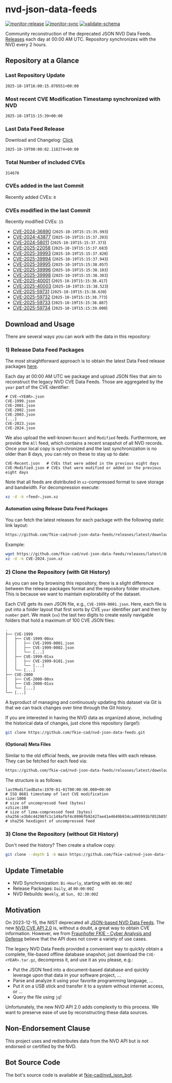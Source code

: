 # nvd-json-data-feeds

[![monitor-release](https://github.com/fkie-cad/nvd-json-data-feeds/actions/workflows/monitor_release.yml/badge.svg)](https://github.com/fkie-cad/nvd-json-data-feeds/actions/workflows/monitor_release.yml)
[![monitor-sync](https://github.com/fkie-cad/nvd-json-data-feeds/actions/workflows/monitor_sync.yml/badge.svg)](https://github.com/fkie-cad/nvd-json-data-feeds/actions/workflows/monitor_sync.yml)
[![validate-schema](https://github.com/fkie-cad/nvd-json-data-feeds/actions/workflows/validate_schema.yml/badge.svg)](https://github.com/fkie-cad/nvd-json-data-feeds/actions/workflows/validate_schema.yml)

Community reconstruction of the deprecated JSON NVD Data Feeds.
[Releases](https://github.com/fkie-cad/nvd-json-data-feeds/releases/latest) each day at 00:00 AM UTC.
Repository synchronizes with the NVD every 2 hours.

## Repository at a Glance

### Last Repository Update

```plain
2025-10-19T16:00:15.070551+00:00
```

### Most recent CVE Modification Timestamp synchronized with NVD

```plain
2025-10-19T15:15:39+00:00
```

### Last Data Feed Release

Download and Changelog: [Click](https://github.com/fkie-cad/nvd-json-data-feeds/releases/latest)

```plain
2025-10-19T00:00:02.118274+00:00
```

### Total Number of included CVEs

```plain
314678
```

### CVEs added in the last Commit

Recently added CVEs: `0`



### CVEs modified in the last Commit

Recently modified CVEs: `15`

- [CVE-2024-36890](CVE-2024/CVE-2024-368xx/CVE-2024-36890.json) (`2025-10-19T15:15:35.993`)
- [CVE-2024-43877](CVE-2024/CVE-2024-438xx/CVE-2024-43877.json) (`2025-10-19T15:15:37.203`)
- [CVE-2024-58011](CVE-2024/CVE-2024-580xx/CVE-2024-58011.json) (`2025-10-19T15:15:37.373`)
- [CVE-2025-22058](CVE-2025/CVE-2025-220xx/CVE-2025-22058.json) (`2025-10-19T15:15:37.683`)
- [CVE-2025-39993](CVE-2025/CVE-2025-399xx/CVE-2025-39993.json) (`2025-10-19T15:15:37.820`)
- [CVE-2025-39994](CVE-2025/CVE-2025-399xx/CVE-2025-39994.json) (`2025-10-19T15:15:37.943`)
- [CVE-2025-39995](CVE-2025/CVE-2025-399xx/CVE-2025-39995.json) (`2025-10-19T15:15:38.057`)
- [CVE-2025-39996](CVE-2025/CVE-2025-399xx/CVE-2025-39996.json) (`2025-10-19T15:15:38.183`)
- [CVE-2025-39998](CVE-2025/CVE-2025-399xx/CVE-2025-39998.json) (`2025-10-19T15:15:38.303`)
- [CVE-2025-40001](CVE-2025/CVE-2025-400xx/CVE-2025-40001.json) (`2025-10-19T15:15:38.417`)
- [CVE-2025-40003](CVE-2025/CVE-2025-400xx/CVE-2025-40003.json) (`2025-10-19T15:15:38.523`)
- [CVE-2025-59731](CVE-2025/CVE-2025-597xx/CVE-2025-59731.json) (`2025-10-19T15:15:38.630`)
- [CVE-2025-59732](CVE-2025/CVE-2025-597xx/CVE-2025-59732.json) (`2025-10-19T15:15:38.773`)
- [CVE-2025-59733](CVE-2025/CVE-2025-597xx/CVE-2025-59733.json) (`2025-10-19T15:15:38.887`)
- [CVE-2025-59734](CVE-2025/CVE-2025-597xx/CVE-2025-59734.json) (`2025-10-19T15:15:39.000`)


## Download and Usage

There are several ways you can work with the data in this repository:

### 1) Release Data Feed Packages

The most straightforward approach is to obtain the latest Data Feed release packages [here](https://github.com/fkie-cad/nvd-json-data-feeds/releases/latest).

Each day at 00:00 AM UTC we package and upload JSON files that aim to reconstruct the legacy NVD CVE Data Feeds.
Those are aggregated by the `year` part of the CVE identifier:

```
# CVE-<YEAR>.json
CVE-1999.json
CVE-2001.json
CVE-2002.json
CVE-2003.json
[...]
CVE-2023.json
CVE-2024.json
```

We also upload the well-known `Recent` and `Modified` feeds.
Furthermore, we provide the `All` feed, which contains a recent snapshot of all NVD records.
Once your local copy is synchronized and the last synchronization is no older than 8 days, you can rely on these to stay up to date:

```plain
CVE-Recent.json   # CVEs that were added in the previous eight days
CVE-Modified.json # CVEs that were modified or added in the previous eight days
```

Note that all feeds are distributed in `xz`-compressed format to save storage and bandwidth.
For decompression execute:

```sh
xz -d -k <feed>.json.xz
```

#### Automation using Release Data Feed Packages

You can fetch the latest releases for each package with the following static link layout:

```sh
https://github.com/fkie-cad/nvd-json-data-feeds/releases/latest/download/CVE-<YEAR>.json.xz
```

Example:

```sh
wget https://github.com/fkie-cad/nvd-json-data-feeds/releases/latest/download/CVE-2024.json.xz
xz -d -k CVE-2024.json.xz
```

### 2) Clone the Repository (with Git History)

As you can see by browsing this repository, there is a slight difference between the release packages format and the repository folder structure.
This is because we want to maintain explorability of the dataset.

Each CVE gets its own JSON file, e.g., `CVE-1999-0001.json`.
Here, each file is put into a folder layout that first sorts by CVE `year` identifier part and then by `number` part.
We mask (`xx`) the last two digits to create easily navigable folders that hold a maximum of 100 CVE JSON files:

```plain
.
├── CVE-1999
│   ├── CVE-1999-00xx
│   │   ├── CVE-1999-0001.json
│   │   ├── CVE-1999-0002.json
│   │   └── [...]
│   ├── CVE-1999-01xx
│   │   ├── CVE-1999-0101.json
│   │   └── [...]
│   └── [...]
├── CVE-2000
│   ├── CVE-2000-00xx
│   ├── CVE-2000-01xx
│   └── [...]
└── [...]
```

A byproduct of managing and continuously updating this dataset via Git is that we can track changes over time through the Git history.

If you are interested in having the NVD data as organized above, including the historical data of changes, just clone this repository (large!):

```sh
git clone https://github.com/fkie-cad/nvd-json-data-feeds.git
```

#### (Optional) Meta Files

Similar to the old official feeds, we provide meta files with each release. They can be fetched for each feed via:

```sh
https://github.com/fkie-cad/nvd-json-data-feeds/releases/latest/download/CVE-<YEAR>.meta
```

The structure is as follows:

```plain
lastModifiedDate:1970-01-01T00:00:00.000+00:00                          # ISO 8601 timestamp of last CVE modification
size:1000                                                               # size of uncompressed feed (bytes)
xzSize:100                                                              # size of lzma-compressed feed (bytes)
sha256:e3b0c44298fc1c149afbf4c8996fb92427ae41e4649b934ca495991b7852b855 # sha256 hexdigest of uncompressed feed
```

### 3) Clone the Repository (without Git History)

Don't need the history? Then create a shallow copy:

```sh
git clone --depth 1 -b main https://github.com/fkie-cad/nvd-json-data-feeds.git
```


## Update Timetable

* NVD Synchronization: `Bi-Hourly`, starting with `00:00:00Z`
* Release Packages: `Daily`, at `00:00:00Z`
* NVD Rebuilds: `Weekly`, at `Sun, 02:30:00Z`


## Motivation

On 2023-12-15, the NIST deprecated all [JSON-based NVD Data Feeds](https://nvd.nist.gov/vuln/data-feeds#divRetirementBanner-1).
The new [NVD CVE API 2.0](https://nvd.nist.gov/developers/vulnerabilities) is, without a doubt, a great way to obtain CVE information.
However, we from [Fraunhofer FKIE - Cyber Analysis and Defense](https://www.fkie.fraunhofer.de/en/departments/cad.html) believe that the API does not cover a variety of use cases.

The legacy NVD Data Feeds provided a convenient way to quickly obtain a complete, file-based offline database snapshot; just download the `CVE-<YEAR>.tar.gz`, decompress it, and use it as you please, e.g.:

- Put the JSON feed into a document-based database and quickly leverage upon that data in your software project, ...
- Parse and analyze it using your favorite programming language, ...
- Put it on a USB stick and transfer it to a system without internet access, or ...
- Query the file using `jq`!

Unfortunately, the new NVD API 2.0 adds complexity to this process.
We want to preserve ease of use by reconstructing these data sources.

## Non-Endorsement Clause

This project uses and redistributes data from the NVD API but is not endorsed or certified by the NVD.

## Bot Source Code

The bot's source code is available at [fkie-cad/nvd\_json\_bot](https://github.com/fkie-cad/nvd_json_bot).